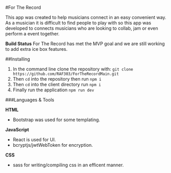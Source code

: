 #For The Record

This app was created to help musicians connect in an easy convenient way. As a musician it is difficult to find people to play with so this app was developed to connects musicians who are looking to collab, jam or even perform a event together.

**Build Status**
For The Record has met the MVP goal and we are still working to add extra ice box features.

##Installing

1. In the command line clone the repository with: `git clone https://github.com/RAF303/ForTheRecordMain.git`
2. Then `cd` into the repository then run `npm i`
3. Then `cd` into the client directory run `npm i`
4. Finally run the application `npm run dev`

###Languages & Tools

**HTML**
- Bootstrap was used for some templating.

**JavaScript**
- React is used for UI.
- bcryptjs/jwtWebToken for encryption. 

**CSS**
- sass for writing/compiling css in an efficent manner.



